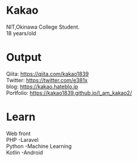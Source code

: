 # Kakao
NIT,Okinawa College Student.  
18 years/old  

# Output
Qiita: https://qiita.com/kakao1839  
Twitter: https://twitter.com/e381x  
blog: https://kakao.hateblo.jp  
Portfolio: https://kakao1839.github.io/I_am_kakao2/  

# Learn
Web front  
PHP -Laravel  
Python -Machine Learning  
Kotlin -Android  
